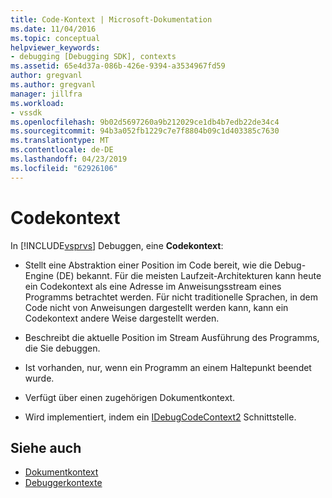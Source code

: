 ```yaml
---
title: Code-Kontext | Microsoft-Dokumentation
ms.date: 11/04/2016
ms.topic: conceptual
helpviewer_keywords:
- debugging [Debugging SDK], contexts
ms.assetid: 65e4d37a-086b-426e-9394-a3534967fd59
author: gregvanl
ms.author: gregvanl
manager: jillfra
ms.workload:
- vssdk
ms.openlocfilehash: 9b02d5697260a9b212029ce1db4b7edb22de34c4
ms.sourcegitcommit: 94b3a052fb1229c7e7f8804b09c1d403385c7630
ms.translationtype: MT
ms.contentlocale: de-DE
ms.lasthandoff: 04/23/2019
ms.locfileid: "62926106"
---
```

# <a name="code-context"></a>Codekontext
In [!INCLUDE[vsprvs](../../code-quality/includes/vsprvs_md.md)] Debuggen, eine **Codekontext**:

- Stellt eine Abstraktion einer Position im Code bereit, wie die Debug-Engine (DE) bekannt. Für die meisten Laufzeit-Architekturen kann heute ein Codekontext als eine Adresse im Anweisungsstream eines Programms betrachtet werden. Für nicht traditionelle Sprachen, in dem Code nicht von Anweisungen dargestellt werden kann, kann ein Codekontext andere Weise dargestellt werden.

- Beschreibt die aktuelle Position im Stream Ausführung des Programms, die Sie debuggen.

- Ist vorhanden, nur, wenn ein Programm an einem Haltepunkt beendet wurde.

- Verfügt über einen zugehörigen Dokumentkontext.

- Wird implementiert, indem ein [IDebugCodeContext2](../../extensibility/debugger/reference/idebugcodecontext2.md) Schnittstelle.

## <a name="see-also"></a>Siehe auch
- [Dokumentkontext](../../extensibility/debugger/document-context.md)
- [Debuggerkontexte](../../extensibility/debugger/debugger-contexts.md)